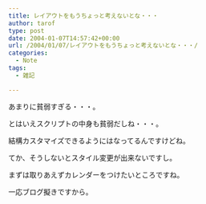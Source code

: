 ```yaml
---
title: レイアウトをもうちょっと考えないとな・・・
author: tarof
type: post
date: 2004-01-07T14:57:42+00:00
url: /2004/01/07/レイアウトをもうちょっと考えないとな・・・/
categories:
  - Note
tags:
  - 雑記

---
```

あまりに貧弱すぎる・・・。

とはいえスクリプトの中身も貧弱だしね・・・。
  
結構カスタマイズできるようにはなってるんですけどね。
  
てか、そうしないとスタイル変更が出来ないですし。

まずは取りあえずカレンダーをつけたいところですね。
  
一応ブログ擬きですから。